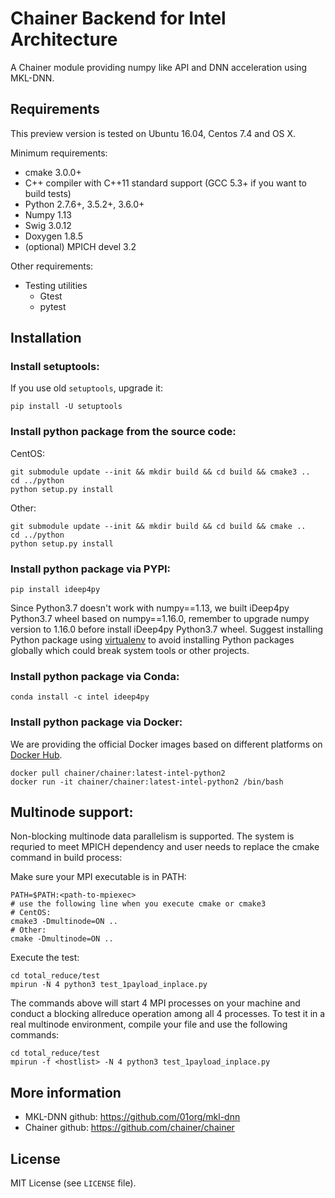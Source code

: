 # Chainer Backend for Intel Architecture

A Chainer module providing numpy like API and DNN acceleration using MKL-DNN.


## Requirements

This preview version is tested on Ubuntu 16.04, Centos 7.4 and OS X.

Minimum requirements:
- cmake 3.0.0+
- C++ compiler with C++11 standard support (GCC 5.3+ if you want to build tests)
- Python 2.7.6+, 3.5.2+, 3.6.0+
- Numpy 1.13
- Swig 3.0.12
- Doxygen 1.8.5
- (optional) MPICH devel 3.2


Other requirements:
- Testing utilities
  - Gtest
  - pytest

## Installation

### Install setuptools:
If you use old ``setuptools``, upgrade it:

```
pip install -U setuptools
```

### Install python package from the source code:

CentOS:
```
git submodule update --init && mkdir build && cd build && cmake3 ..
cd ../python
python setup.py install

```
Other:
```
git submodule update --init && mkdir build && cd build && cmake ..
cd ../python
python setup.py install
```
### Install python package via PYPI:
```
pip install ideep4py
```
Since Python3.7 doesn't work with numpy==1.13, we built iDeep4py Python3.7 wheel based on numpy==1.16.0, remember to upgrade numpy version to 1.16.0 before install iDeep4py Python3.7 wheel.
Suggest installing Python package using [virtualenv](https://packaging.python.org/key_projects/#virtualenv) to avoid installing Python packages globally which could break system tools or other projects.
### Install python package via Conda:

```
conda install -c intel ideep4py
```
### Install python package via Docker: 
We are providing the official Docker images based on different platforms on [Docker Hub](https://hub.docker.com/r/chainer/chainer/tags). 
```
docker pull chainer/chainer:latest-intel-python2
docker run -it chainer/chainer:latest-intel-python2 /bin/bash
```

## Multinode support:

Non-blocking multinode data parallelism is supported.  The system is requried to meet MPICH dependency and user needs to replace the cmake command in build process:

Make sure your MPI executable is in PATH:

```
PATH=$PATH:<path-to-mpiexec>
# use the following line when you execute cmake or cmake3
# CentOS:
cmake3 -Dmultinode=ON ..
# Other:
cmake -Dmultinode=ON ..
```

Execute the test:
```
cd total_reduce/test
mpirun -N 4 python3 test_1payload_inplace.py
```
The commands above will start 4 MPI processes on your machine and conduct a blocking allreduce operation among all 4 processes.  To test it in a real multinode environment, compile your <hostlist> file and use the following commands:
```
cd total_reduce/test
mpirun -f <hostlist> -N 4 python3 test_1payload_inplace.py
```

## More information
- MKL-DNN github: https://github.com/01org/mkl-dnn
- Chainer github: https://github.com/chainer/chainer

## License
MIT License (see `LICENSE` file).
